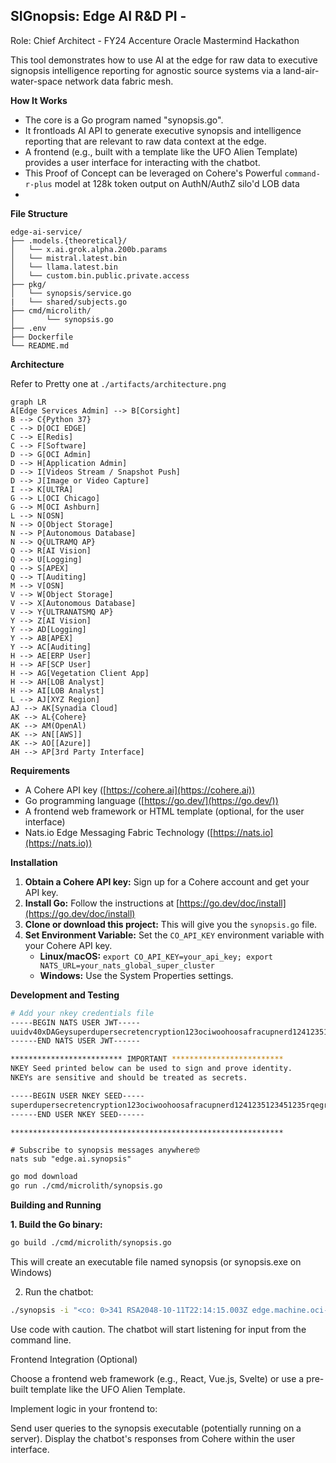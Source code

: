 ## SIGnopsis: Edge AI R&D PI - 

Role: Chief Architect - FY24 Accenture Oracle Mastermind Hackathon 

This tool demonstrates how to use AI at the edge for raw data to executive signopsis intelligence reporting for agnostic source systems via a land-air-water-space network data fabric mesh.

**How It Works**

* The core is a Go program named "synopsis.go".
* It frontloads AI API to generate executive synopsis and intelligence reporting that are relevant to raw data context at the edge.
* A frontend (e.g., built with a template like the UFO Alien Template) provides a user interface for interacting with the chatbot.
* This Proof of Concept can be leveraged on Cohere's Powerful `command-r-plus` model at 128k token output on AuthN/AuthZ silo'd LOB data
*

**File Structure**
```
edge-ai-service/
├── .models.{theoretical}/
│   └── x.ai.grok.alpha.200b.params
│   └── mistral.latest.bin
│   └── llama.latest.bin
│   └── custom.bin.public.private.access
├── pkg/
│   └── synopsis/service.go
|   └── shared/subjects.go
├── cmd/microlith/
│       └── synopsis.go
├── .env
├── Dockerfile
└── README.md
```

**Architecture**

Refer to Pretty one at `./artifacts/architecture.png`
```mermaid
graph LR
A[Edge Services Admin] --> B[Corsight]
B --> C{Python 37}
C --> D[OCI EDGE]
C --> E[Redis] 
C --> F[Software]
D --> G[OCI Admin]
D --> H[Application Admin]
D --> I[Videos Stream / Snapshot Push]
D --> J[Image or Video Capture]
I --> K[ULTRA]
G --> L[OCI Chicago]
G --> M[OCI Ashburn]
L --> N[OSN]
N --> O[Object Storage]
N --> P[Autonomous Database]
N --> Q{ULTRAMQ AP}
Q --> R[AI Vision]
Q --> U[Logging]
Q --> S[APEX]
Q --> T[Auditing]
M --> V[OSN]
V --> W[Object Storage]
V --> X[Autonomous Database]
V --> Y{ULTRANATSMQ AP}
Y --> Z[AI Vision]
Y --> AD[Logging]
Y --> AB[APEX]
Y --> AC[Auditing]
H --> AE[ERP User]
H --> AF[SCP User]
H --> AG[Vegetation Client App]
H --> AH[LOB Analyst]
H --> AI[LOB Analyst]
L --> AJ[XYZ Region]
AJ --> AK[Synadia Cloud]
AK --> AL{Cohere}
AK --> AM(OpenAl)
AK --> AN[[AWS]]
AK --> AO[[Azure]]
AH --> AP[3rd Party Interface]
```

**Requirements**

* A Cohere API key ([https://cohere.ai](https://cohere.ai))
* Go programming language ([https://go.dev/](https://go.dev/))
* A frontend web framework or HTML template (optional, for the user interface)
* Nats.io Edge Messaging Fabric Technology ([https://nats.io](https://nats.io))

**Installation**

1. **Obtain a Cohere API key:** Sign up for a Cohere account and get your API key.
2. **Install Go:** Follow the instructions at [https://go.dev/doc/install](https://go.dev/doc/install)
3. **Clone or download this project:** This will give you the `synopsis.go` file.
4. **Set Environment Variable:** Set the `CO_API_KEY` environment variable with your Cohere API key.
   * **Linux/macOS:** `export CO_API_KEY=your_api_key; export NATS_URL=your_nats_global_super_cluster`
   * **Windows:** Use the System Properties settings.

**Development and Testing**
```bash
# Add your nkey credentials file
-----BEGIN NATS USER JWT-----
uuidv40xDAGeysuperdupersecretencryption123ociwoohoosafracupnerd1241235123451235rqegrq245h
------END NATS USER JWT------

************************* IMPORTANT *************************
NKEY Seed printed below can be used to sign and prove identity.
NKEYs are sensitive and should be treated as secrets.

-----BEGIN USER NKEY SEED-----
superdupersecretencryption123ociwoohoosafracupnerd1241235123451235rqegrq245h
------END USER NKEY SEED------

*************************************************************
```
```
# Subscribe to synopsis messages anywhere🤓
nats sub "edge.ai.synopsis"
```
```bash
go mod download
go run ./cmd/microlith/synopsis.go
```

**Building and Running**

**1. Build the Go binary:**
```bash
go build ./cmd/microlith/synopsis.go
```

This will create an executable file named synopsis (or synopsis.exe on Windows)

2. Run the chatbot:

```bash
./synopsis -i "<co: 0>341 RSA2048-10-11T22:14:15.003Z edge.machine.oci-rover.ai su - ID47 - BOM'su root' failed for lonvick on /dev/pts/8"
```

Use code with caution.
The chatbot will start listening for input from the command line.

Frontend Integration (Optional)

Choose a frontend web framework (e.g., React, Vue.js, Svelte) or use a pre-built template like the UFO Alien Template.

Implement logic in your frontend to:

Send user queries to the synopsis executable (potentially running on a server).
Display the chatbot's responses from Cohere within the user interface.
